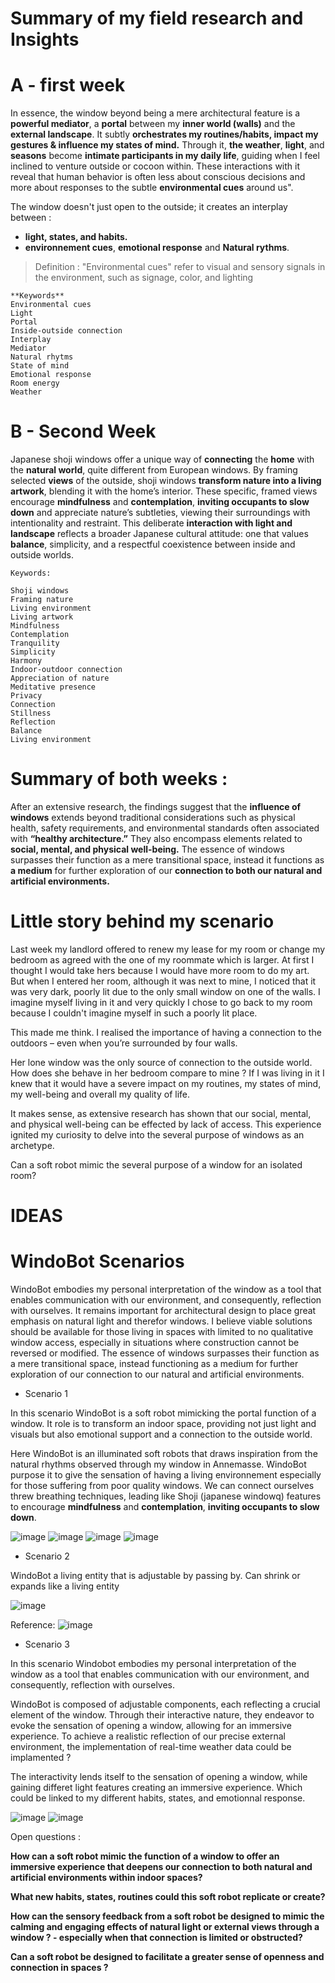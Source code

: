 # Summary of my field research and Insights 

# A - first week 

In essence, the window beyond being a mere architectural feature is a **powerful mediator**, a **portal** between my **inner world (walls)** and the **external landscape**. 
It subtly **orchestrates my routines/habits, impact my gestures & influence my states of mind.** 
Through it, **the weather**, **light**, and **seasons** become **intimate participants in my daily life**, guiding when I feel inclined to venture outside or cocoon within. These interactions with it reveal that human behavior is often less about conscious decisions and more about responses to the subtle **environmental cues** around us". 

The window doesn't just open to the outside; it creates an interplay between :
- **light, states, and habits.**
- **environnement cues**, **emotional response** and **Natural rythms**. 

> Definition : "Environmental cues" refer to visual and sensory signals in the environment, such as signage, color, and lighting

    **Keywords**
    Environmental cues
    Light
    Portal
    Inside-outside connection
    Interplay
    Mediator
    Natural rhytms
    State of mind
    Emotional response
    Room energy
    Weather


# B - Second Week

Japanese shoji windows offer a unique way of **connecting** the **home** with the **natural world**, quite different from European windows. By framing selected **views** of the outside, shoji windows **transform nature into a living artwork**, blending it with the home’s interior. These specific, framed views encourage **mindfulness** and **contemplation**, **inviting occupants to slow down** and appreciate nature’s subtleties, viewing their surroundings with intentionality and restraint. This deliberate **interaction with light and landscape** reflects a broader Japanese cultural attitude: one that values **balance**, simplicity, and a respectful coexistence between inside and outside worlds.

    Keywords:

    Shoji windows
    Framing nature
    Living environment
    Living artwork
    Mindfulness
    Contemplation
    Tranquility
    Simplicity
    Harmony
    Indoor-outdoor connection
    Appreciation of nature
    Meditative presence
    Privacy
    Connection 
    Stillness
    Reflection
    Balance
    Living environment


# Summary of both weeks : 

After an extensive research, the findings suggest that the **influence of windows** extends beyond traditional considerations such as physical health, safety requirements, and environmental standards often associated with **“healthy architecture.”** They also encompass elements related to **social, mental, and physical well-being.** The essence of windows surpasses their function as a mere transitional space, instead it functions as **a medium** for further exploration of our **connection to both our natural and artificial environments.**

# Little story behind my scenario

Last week my landlord offered to renew my lease for my room or change my bedroom as agreed with the one of my roommate which is larger. At first I thought I would take hers because I would have more room to do my art. But when I entered her room, although it was next to mine, I noticed that it was very dark, poorly lit due to the only small window on one of the walls. I imagine myself living in it and very quickly I chose to go back to my room because I couldn't imagine myself in such a poorly lit place. 

This made me think. I realised the importance of having a connection to the outdoors – even when you’re surrounded by four walls.

 Her lone window was the only source of connection to the outside world. How does she behave in her bedroom compare to mine ? If I was living in it I knew that it would have a severe impact on my routines, my states of mind, my well-being and overall my quality of life.

It makes sense, as extensive research has shown that our social, mental, and physical well-being can be effected by lack of access. This experience ignited my curiosity to delve into the several purpose of windows as an archetype. 

Can a soft robot mimic the several purpose of a window for an isolated room? 

# IDEAS 
# WindoBot Scenarios

WindoBot embodies my personal interpretation of the window as a tool that enables communication with our environment, and consequently, reflection with ourselves. It remains important for architectural design to place great emphasis on natural light and therefor windows. I believe viable solutions should be available for those living in spaces with limited to no qualitative window access, especially in situations where construction cannot be reversed or modified. The essence of windows surpasses their function as a mere transitional space, instead functioning as a medium for further exploration of our connection to our natural and artificial environments.



- Scenario 1

In this scenario WindoBot is  a soft robot mimicking the portal function of a window. It role is to transform an indoor space, providing not just light and visuals but also emotional support and a connection to the outside world.

Here WindoBot is an illuminated soft robots that draws inspiration from the natural rhythms observed through my window in Annemasse. WindoBot purpose it to give the sensation of having a living environnement especially for those suffering from poor quality windows. 
We can connect ourselves threw breathing techniques, leading like Shoji (japanese windowq) features to encourage **mindfulness** and **contemplation**, **inviting occupants to slow down**.

![image](images/robot1.jpeg)
![image](images/robot3.jpeg)
![image](images/robot2.jpeg)
![image](images/roblot5.png)

- Scenario 2

WindoBot a living entity that is adjustable by passing by. Can shrink or expands like a living entity

![image](images/curtain.jpeg)


Reference: 
![image](images/bea.jpg)

- Scenario 3 

In this scenario Windobot embodies my personal interpretation of the window as a tool that enables communication with our environment, and consequently, reflection with ourselves.

WindoBot is composed of adjustable components, each reflecting a crucial element of the window. Through their interactive nature, they endeavor to evoke the sensation of opening a window, allowing for an immersive experience. To achieve a realistic reflection of our precise external environment, the implementation of real-time weather data could be implamented ? 

The interactivity lends itself to the sensation of opening a window, while gaining differet light features creating an immersive experience. Which could be linked to my different habits, states, and emotionnal response.   

![image](images/object.jpeg)
![image](images/windobot.jpeg)



Open questions : 

**How can a soft robot mimic the function of a window to offer an immersive experience that deepens our connection to both natural and artificial environments within indoor spaces?**

**What new habits, states, routines could this soft robot replicate or create?**

**How can the sensory feedback from a soft robot be designed to mimic the calming and engaging effects of natural light or external views through a window ? - especially when that connection is limited or obstructed?**

**Can a soft robot be designed to facilitate a greater sense of openness and connection in spaces ?**
